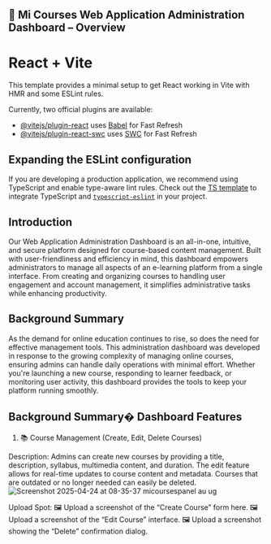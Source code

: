 ## 📘 Mi Courses Web Application Administration Dashboard – Overview

# React + Vite

This template provides a minimal setup to get React working in Vite with HMR and some ESLint rules.

Currently, two official plugins are available:

- [@vitejs/plugin-react](https://github.com/vitejs/vite-plugin-react/blob/main/packages/plugin-react/README.md) uses [Babel](https://babeljs.io/) for Fast Refresh
- [@vitejs/plugin-react-swc](https://github.com/vitejs/vite-plugin-react-swc) uses [SWC](https://swc.rs/) for Fast Refresh

## Expanding the ESLint configuration

If you are developing a production application, we recommend using TypeScript and enable type-aware lint rules. Check out the [TS template](https://github.com/vitejs/vite/tree/main/packages/create-vite/template-react-ts) to integrate TypeScript and [`typescript-eslint`](https://typescript-eslint.io) in your project.

 

## Introduction
Our Web Application Administration Dashboard is an all-in-one, intuitive, and secure platform designed for course-based content management. Built with user-friendliness and efficiency in mind, this dashboard empowers administrators to manage all aspects of an e-learning platform from a single interface. From creating and organizing courses to handling user engagement and account management, it simplifies administrative tasks while enhancing productivity.

## Background Summary
As the demand for online education continues to rise, so does the need for effective management tools. This administration dashboard was developed in response to the growing complexity of managing online courses, ensuring admins can handle daily operations with minimal effort. Whether you're launching a new course, responding to learner feedback, or monitoring user activity, this dashboard provides the tools to keep your platform running smoothly.

## Background Summary� Dashboard Features
1. 📚 Course Management (Create, Edit, Delete Courses)

Description:
Admins can create new courses by providing a title, description, syllabus, multimedia content, and duration. The edit feature allows for real-time updates to course content and metadata. Courses that are outdated or no longer needed can easily be deleted.
![Screenshot 2025-04-24 at 08-35-37 micoursespanel au ug](https://github.com/user-attachments/assets/6fc913a5-6cc9-499a-9c37-1e21839dcb8c)

Upload Spot:
🖼️ Upload a screenshot of the “Create Course” form here.
🖼️ Upload a screenshot of the “Edit Course” interface.
🖼️ Upload a screenshot showing the “Delete” confirmation dialog.

